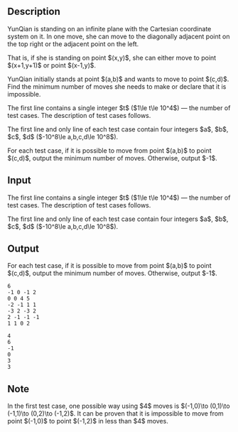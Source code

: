 ## Description

<div><p>YunQian is standing on an infinite plane with the Cartesian coordinate system on it. In one move, she can move to the diagonally adjacent point on the top right or the adjacent point on the left.</p><p>That is, if she is standing on point $(x,y)$, she can either move to point $(x+1,y+1)$ or point $(x-1,y)$.</p><p>YunQian initially stands at point $(a,b)$ and wants to move to point $(c,d)$. Find the minimum number of moves she needs to make or declare that it is impossible.</p></div><div class="input-specification"><p>The first line contains a single integer $t$ ($1\le t\le 10^4$)&nbsp;— the number of test cases. The description of test cases follows.</p><p>The first line and only line of each test case contain four integers $a$, $b$, $c$, $d$ ($-10^8\le a,b,c,d\le 10^8$).</p></div><div class="output-specification"><p>For each test case, if it is possible to move from point $(a,b)$ to point $(c,d)$, output the minimum number of moves. Otherwise, output $-1$.</p></div>

## Input

<p>The first line contains a single integer $t$ ($1\le t\le 10^4$)&nbsp;— the number of test cases. The description of test cases follows.</p><p>The first line and only line of each test case contain four integers $a$, $b$, $c$, $d$ ($-10^8\le a,b,c,d\le 10^8$).</p>

## Output

<p>For each test case, if it is possible to move from point $(a,b)$ to point $(c,d)$, output the minimum number of moves. Otherwise, output $-1$.</p>





```input1|2,4,6
6
-1 0 -1 2
0 0 4 5
-2 -1 1 1
-3 2 -3 2
2 -1 -1 -1
1 1 0 2
```




```output1
4
6
-1
0
3
3
```



## Note

<p>In the first test case, one possible way using $4$ moves is $(-1,0)\to (0,1)\to (-1,1)\to (0,2)\to (-1,2)$. It can be proven that it is impossible to move from point $(-1,0)$ to point $(-1,2)$ in less than $4$ moves.</p>
